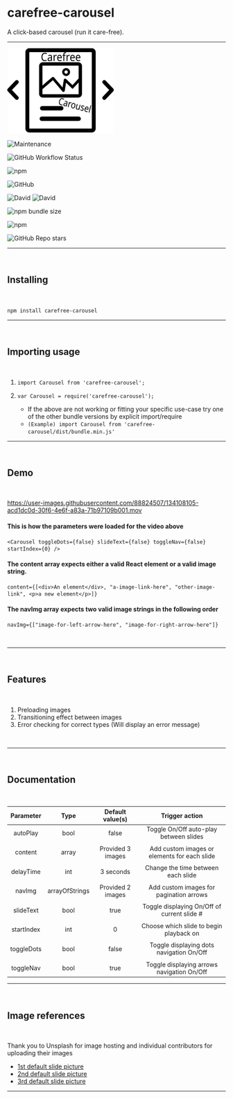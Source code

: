 # carefree-carousel

A click-based carousel (run it care-free).

---
![](./assets/carousel.svg)

![Maintenance](https://img.shields.io/maintenance/yes/2021?label=Active%3F&style=for-the-badge)

![GitHub Workflow Status](https://img.shields.io/github/workflow/status/eno-d/carefree-carousel/Publish%20to%20npm?style=for-the-badge)

![npm](https://img.shields.io/npm/v/carefree-carousel?label=Latest&style=for-the-badge)

![GitHub](https://img.shields.io/github/license/eno-d/carefree-carousel?style=for-the-badge)

![David](https://img.shields.io/david/eno-d/carefree-carousel?style=for-the-badge)
![David](https://img.shields.io/david/dev/eno-d/carefree-carousel?style=for-the-badge)

![npm bundle size](https://img.shields.io/bundlephobia/min/carefree-carousel?label=Size&style=for-the-badge)

![npm](https://img.shields.io/npm/dw/carefree-carousel?label=Downloads&style=for-the-badge)

![GitHub Repo stars](https://img.shields.io/github/stars/eno-d/carefree-carousel?style=social)

---

<br/>

## Installing

<br/>

``` npm install carefree-carousel ```

---
<br/>

## Importing usage

<br/>

1. ``` import Carousel from 'carefree-carousel'; ```

2. ``` var Carousel = require('carefree-carousel'); ```

    * If the above are not working or fitting your specific use-case try one of the other bundle versions by explicit import/require 
    - ``` (Example) import Carousel from 'carefree-carousel/dist/bundle.min.js' ```

---

<br/>

## Demo

<br/>

https://user-images.githubusercontent.com/88824507/134108105-acd1dc0d-30f6-4e6f-a83a-71b97109b001.mov

#### This is how the parameters were loaded for the video above
```
<Carousel toggleDots={false} slideText={false} toggleNav={false} startIndex={0} />

```
#### The content array expects either a valid React element or a valid image string.
```
content={[<div>An element</div>, "a-image-link-here", "other-image-link", <p>a new element</p>]}
```
#### The navImg array expects two valid image strings in the following order 
```
navImg={["image-for-left-arrow-here", "image-for-right-arrow-here"]}
```

<br/>

---

<br/>

## Features

<br/>

1) Preloading images
2) Transitioning effect between images
3) Error checking for correct types (Will display an error message)

<br/>

---

<br/>

## Documentation

<br/>

| Parameter 	| Type 	| Default value(s)      | Trigger action         
|:------------:	|:-----:|:------------------:|:------------------------:
| autoPlay      | bool 	| false	             | Toggle On/Off auto-play between slides
|               |       |                    |                        
| content       | array | Provided 3 images  | Add custom images or elements for each slide
|               |       |                    |  
| delayTime     | int 	| 3 seconds          | Change the time between each slide 
|               |       |                    | 
| navImg        | arrayOfStrings | Provided 2 images  | Add custom images for pagination arrows 
|               |       |                    | 
| slideText     | bool  | true              | Toggle displaying On/Off of current slide # 
|               |       |                    | 
| startIndex    | int   | 0                  | Choose which slide to begin playback on  
|               |       |                    | 
| toggleDots    | bool  | false              | Toggle displaying dots navigation On/Off 
|               |       |                    | 
| toggleNav     | bool  | true               | Toggle displaying arrows navigation On/Off

---

<br/>

## Image references

<br/>

Thank you to Unsplash for image hosting and individual contributors for uploading their images

* [1st default slide picture](https://unsplash.com/@corey_lyfe)
* [2nd default slide picture](https://unsplash.com/@reallynattu)
* [3rd default slide picture](https://unsplash.com/@rpnickson)

---
